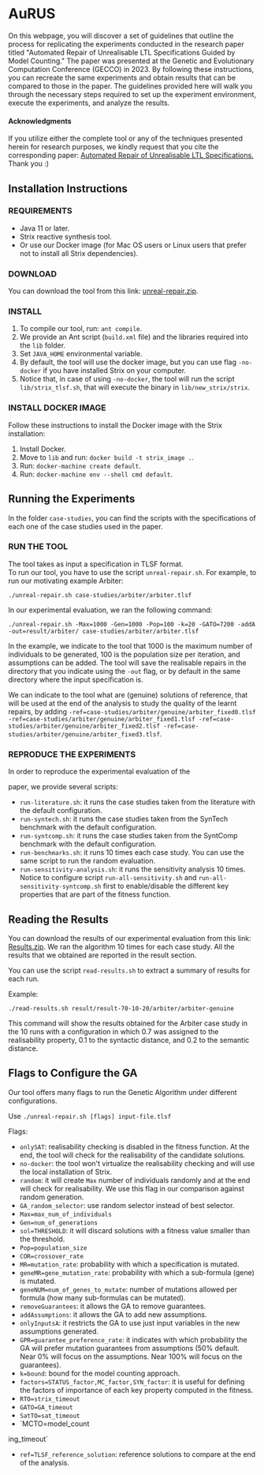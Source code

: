 # AuRUS

On this webpage, you will discover a set of guidelines that outline the process for replicating the experiments conducted in the research paper titled "Automated Repair of Unrealisable LTL Specifications Guided by Model Counting." The paper was presented at the Genetic and Evolutionary Computation Conference (GECCO) in 2023. By following these instructions, you can recreate the same experiments and obtain results that can be compared to those in the paper. The guidelines provided here will walk you through the necessary steps required to set up the experiment environment, execute the experiments, and analyze the results. 

#### Acknowledgments
If you utilize either the complete tool or any of the techniques presented herein for research purposes, we kindly request that you cite the corresponding paper: [Automated Repair of Unrealisable LTL Specifications.](https://dl.acm.org/doi/10.1145/3583131.3590454) Thank you :)

## Installation Instructions

### REQUIREMENTS
- Java 11 or later.
- Strix reactive synthesis tool.
- Or use our Docker image (for Mac OS users or Linux users that prefer not to install all Strix dependencies).

### DOWNLOAD
You can download the tool from this link: [unreal-repair.zip](link).

### INSTALL
1. To compile our tool, run: `ant compile`.
2. We provide an Ant script (`build.xml` file) and the libraries required into the `lib` folder.
3. Set `JAVA_HOME` environmental variable.
4. By default, the tool will use the docker image, but you can use flag `-no-docker` if you have installed Strix on your computer.
5. Notice that, in case of using `-no-docker`, the tool will run the script `lib/strix_tlsf.sh`, that will execute the binary in `lib/new_strix/strix`.

### INSTALL DOCKER IMAGE
Follow these instructions to install the Docker image with the Strix installation:
1. Install Docker.
2. Move to `lib` and run: `docker build -t strix_image .`.
3. Run: `docker-machine create default`.
4. Run: `docker-machine env --shell cmd default`.

## Running the Experiments

In the folder `case-studies`, you can find the scripts with the specifications of each one of the case studies used in the paper.

### RUN THE TOOL
The tool takes as input a specification in TLSF format.  
To run our tool, you have to use the script `unreal-repair.sh`. 
For example, to run our motivating example Arbiter: 
```
./unreal-repair.sh case-studies/arbiter/arbiter.tlsf 
```
In our experimental evaluation, we ran the following command:
```
./unreal-repair.sh -Max=1000 -Gen=1000 -Pop=100 -k=20 -GATO=7200 -addA -out=result/arbiter/ case-studies/arbiter/arbiter.tlsf 
```
In the example, we indicate to the tool that 1000 is the maximum number of individuals to be generated, 100 is the population size per iteration, and assumptions can be added. The tool will save the realisable repairs in the directory that you indicate using the `-out` flag, or by default in the same directory where the input specification is.

We can indicate to the tool what are (genuine) solutions of reference, that will be used at the end of the analysis to study the quality of the learnt repairs, by adding `-ref=case-studies/arbiter/genuine/arbiter_fixed0.tlsf -ref=case-studies/arbiter/genuine/arbiter_fixed1.tlsf -ref=case-studies/arbiter/genuine/arbiter_fixed2.tlsf -ref=case-studies/arbiter/genuine/arbiter_fixed3.tlsf`.

### REPRODUCE THE EXPERIMENTS
In order to reproduce the experimental evaluation of the

 paper, we provide several scripts:
- `run-literature.sh`: it runs the case studies taken from the literature with the default configuration.
- `run-syntech.sh`: it runs the case studies taken from the SynTech benchmark with the default configuration.
- `run-syntcomp.sh`: it runs the case studies taken from the SyntComp benchmark with the default configuration.
- `run-benchmarks.sh`: it runs 10 times each case study. You can use the same script to run the random evaluation.
- `run-sensitivity-analysis.sh`: it runs the sensitivity analysis 10 times. Notice to configure script `run-all-sensitivity.sh` and `run-all-sensitivity-syntcomp.sh` first to enable/disable the different key properties that are part of the fitness function.

## Reading the Results

You can download the results of our experimental evaluation from this link: [Results.zip](link). 
We ran the algorithm 10 times for each case study. All the results that we obtained are reported in the result section.

You can use the script `read-results.sh` to extract a summary of results for each run.

Example:
```
./read-results.sh result/result-70-10-20/arbiter/arbiter-genuine
```
This command will show the results obtained for the Arbiter case study in the 10 runs with a configuration in which 0.7 was assigned to the realisability property, 0.1 to the syntactic distance, and 0.2 to the semantic distance.

## Flags to Configure the GA

Our tool offers many flags to run the Genetic Algorithm under different configurations.

Use `./unreal-repair.sh [flags] input-file.tlsf`

Flags:
- `onlySAT`: realisability checking is disabled in the fitness function. At the end, the tool will check for the realisability of the candidate solutions.
- `no-docker`: the tool won't virtualize the realisability checking and will use the local installation of Strix. 
- `random`: it will create `Max` number of individuals randomly and at the end will check for realisability. We use this flag in our comparison against random generation. 
- `GA_random_selector`: use random selector instead of best selector.
- `Max=max_num_of_individuals`
- `Gen=num_of_generations`
- `sol=THRESHOLD`: it will discard solutions with a fitness value smaller than the threshold.
- `Pop=population_size`
- `COR=crossover_rate`
- `MR=mutation_rate`: probability with which a specification is mutated.
- `geneMR=gene_mutation_rate`: probability with which a sub-formula (gene) is mutated.
- `geneNUM=num_of_genes_to_mutate`: number of mutations allowed per formula (how many sub-formulas can be mutated).
- `removeGuarantees`: it allows the GA to remove guarantees.
- `addAssumptions`: it allows the GA to add new assumptions.
- `onlyInputsA`: it restricts the GA to use just input variables in the new assumptions generated.
- `GPR=guarantee_preference_rate`: it indicates with which probability the GA will prefer mutation guarantees from assumptions (50% default. Near 0% will focus on the assumptions. Near 100% will focus on the guarantees).
- `k=bound`: bound for the model counting approach.
- `factors=STATUS_factor,MC_factor,SYN_factor`: it is useful for defining the factors of importance of each key property computed in the fitness.
- `RTO=strix_timeout`
- `GATO=GA_timeout`
- `SatTO=sat_timeout`
- `MCTO=model_count

ing_timeout`
- `ref=TLSF_reference_solution`: reference solutions to compare at the end of the analysis.
